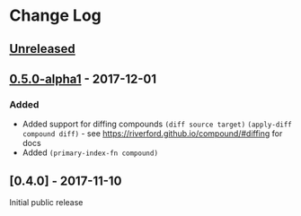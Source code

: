 # Change Log
## [Unreleased] 

## [0.5.0-alpha1] - 2017-12-01
### Added
- Added support for diffing compounds `(diff source target)` `(apply-diff compound diff)` - see https://riverford.github.io/compound/#diffing for docs
- Added `(primary-index-fn compound)`

## [0.4.0] - 2017-11-10

Initial public release

[Unreleased]: https://github.com/riverford/compound/compare/0.5.0-alpha1....HEAD
[0.5.0-alpha1]: https://github.com/riverford/compound/compare/0.4.0...0.5.0-alpha1

